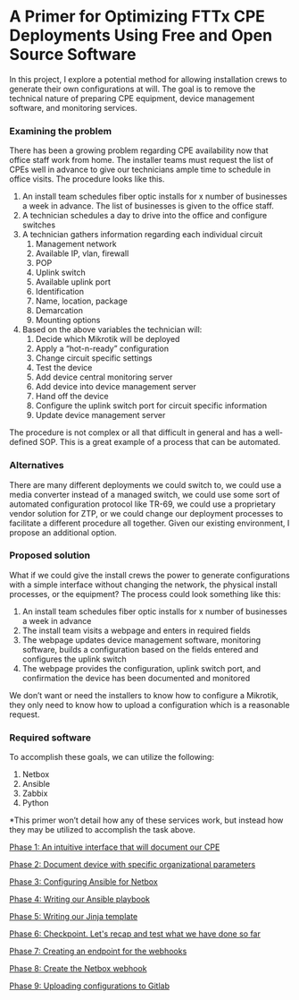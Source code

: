 


# A Primer for Optimizing FTTx CPE Deployments Using Free and Open Source Software

In this project, I explore a potential method for allowing installation crews to generate their own configurations at will. The goal is to remove the technical nature of preparing CPE equipment, device management software, and monitoring services. 

### Examining the problem
There has been a growing problem regarding CPE availability now that office staff work from home. The installer teams must request the list of CPEs well in advance to give our technicians ample time to schedule in office visits. The procedure looks like this.

1.	An install team schedules fiber optic installs for x number of businesses a week in advance. The list of businesses is given to the office staff.
2.	A technician schedules a day to drive into the office and configure switches
3.	A technician gathers information regarding each individual circuit
    1.	Management network
    2.	Available IP, vlan, firewall
    3.	POP
    4.	Uplink switch
    5.	Available uplink port
    6.	Identification
    7.	Name, location, package
    8.	Demarcation
    9.	Mounting options
4.	Based on the above variables the technician will:
    1.	Decide which Mikrotik will be deployed
    2.	Apply a “hot-n-ready” configuration
    3.	Change circuit specific settings
    4.	Test the device
    5.	Add device central monitoring server
    6.	Add device into device management server
    7.	Hand off the device 
    8.	Configure the uplink switch port for circuit specific information
    9.	Update device management server

The procedure is not complex or all that difficult in general and has a well-defined SOP. This is a great example of a process that can be automated. 

### Alternatives

There are many different deployments we could switch to, we could use a media converter instead of a managed switch, we could use some sort of automated configuration protocol like TR-69, we could use a proprietary vendor solution for ZTP, or we could change our deployment processes to facilitate a different procedure all together. Given our existing environment, I propose an additional option.

### Proposed solution

What if we could give the install crews the power to generate configurations with a simple interface without changing the network, the physical install processes, or the equipment? The process could look something like this:

1.	An install team schedules fiber optic installs for x number of businesses a week in advance
2.	The install team visits a webpage and enters in required fields
3.	The webpage updates device management software, monitoring software, builds a configuration based on the fields entered and configures the uplink switch
4.	The webpage provides the configuration, uplink switch port, and confirmation the device has been documented and monitored

We don’t want or need the installers to know how to configure a Mikrotik, they only need to know how to upload a configuration which is a reasonable request.

### Required software

To accomplish these goals, we can utilize the following:
1.	Netbox
2.	Ansible
3.	Zabbix
4.	Python

*This primer won’t detail how any of these services work, but instead how they may be utilized to accomplish the task above.

[Phase 1: An intuitive interface that will document our CPE](https://github.com/MajesticFalcon/Optimizing-CPE-Deployments/blob/master/Phase%201.md)

[Phase 2: Document device with specific organizational parameters ](https://github.com/MajesticFalcon/Optimizing-CPE-Deployments/blob/master/Phase%202.md)

[Phase 3: Configuring Ansible for Netbox](https://github.com/MajesticFalcon/Optimizing-CPE-Deployments/blob/master/Phase%203.md)

[Phase 4: Writing our Ansible playbook](https://github.com/MajesticFalcon/Optimizing-CPE-Deployments/blob/master/Phase%204.md)

[Phase 5: Writing our Jinja template](https://github.com/MajesticFalcon/Optimizing-CPE-Deployments/blob/master/Phase%205.md)

[Phase 6: Checkpoint. Let's recap and test what we have done so far](https://github.com/MajesticFalcon/Optimizing-CPE-Deployments/blob/master/Phase%206.md)

[Phase 7: Creating an endpoint for the webhooks](https://github.com/MajesticFalcon/Optimizing-CPE-Deployments/blob/master/Phase%207.md)

[Phase 8: Create the Netbox webhook](https://github.com/MajesticFalcon/Optimizing-CPE-Deployments/blob/master/Phase%208.md)

[Phase 9: Uploading configurations to Gitlab](https://github.com/MajesticFalcon/Optimizing-CPE-Deployments/blob/master/Phase%209.md)
